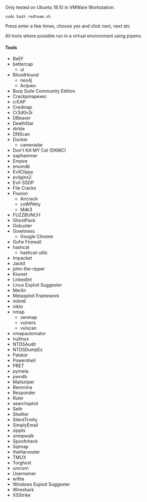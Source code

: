 Only tested on Ubuntu 18.10 in VMWare Workstation.

`
sudo bash redteam.sh
`

Press enter a few times, choose yes and click next, next etc

All tools where possible run in a virtual environment using pipenv.
 
#### Tools
* BeEF
* bettercap
  * ui
* BloodHound
  * neo4j
  * Aclpwn
* Burp Suite Community Edition
* Crackpmapexec
* crEAP
* Credmap
* Cr3d0v3r
* DBeaver
* DeathStar
* dirble
* DNScan
* Docker
  * cameradar
* Don't Kill MY Cat (DKMC)
* eaphammer
* Empire
* enumdb
* EvilClippy
* evilginx2
* Evil-SSDP
* File Cracks
* Fluxion
  * Aircrack
  * coWPAtty
  * Mdk3
* FUZZBUNCH
* GhostPack
* Gobuster
* Gowitness
  * Google Chrome
* Gufw Firewall
* hashcat
  * hashcat-utils
* Impacket
* Jackit
* john-the-ripper
* Kismet
* LinkedInt
* Linux Exploit Suggester
* Merlin
* Metasploit Framework
* mitm6
* nikto
* nmap
  * zenmap
  * vulners
  * vulscan
* nmapautomator
* nullinux
* NTDSAudit
* NTDSDumpEx
* Patator
* Powershell
* PRET
* pymeta
* pwndb
* Mailsniper
* Remmina
* Responder
* Ruler
* searchsploit
* Seth
* Shellter
* SilentTrinity
* SimplyEmail
* sippts
* snmpwalk
* Spoofcheck
* Sqlmap
* theHarvester
* TMUX
* Torghost
* unicorn
* Usernamer
* wifite
* Windows Exploit Suggester
* Wireshark
* XSStrike
